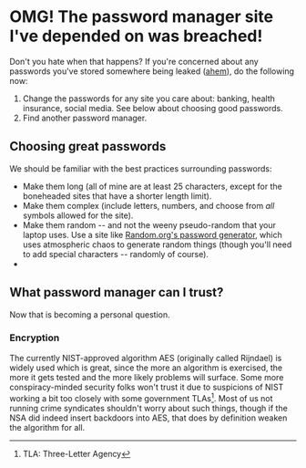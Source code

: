 # OMG! The password manager site I've depended on was breached!

Don't you hate when that happens? If you're concerned about any passwords you've stored somewhere being leaked ([ahem](https://www.pcmag.com/news/lastpass-suffers-another-breach-and-this-time-customer-data-is-affected)), do the following now:

1. Change the passwords for any site you care about: banking, health insurance, social media. See below about choosing good passwords.
1. Find another password manager.

## Choosing great passwords

We should be familiar with the best practices surrounding passwords:

* Make them long (all of mine are at least 25 characters, except for the boneheaded sites that have a shorter length limit).
* Make them complex (include letters, numbers, and choose from _all_ symbols allowed for the site).
* Make them random -- and not the weeny pseudo-random that your laptop uses. Use a site like [Random.org's password generator](https://www.random.org/passwords/?mode=advanced), which uses atmospheric chaos to generate random things (though you'll need to add special characters -- randomly of course).
* 

## What password manager can I trust?

Now that is becoming a personal question. 

### Encryption

The currently NIST-approved algorithm AES (originally called Rijndael) is widely used which is great, since the more an algorithm is exercised, the more it gets tested and the more likely problems will surface. Some more conspiracy-minded security folks won't trust it due to suspicions of NIST working a bit too closely with some government TLAs[^1]. Most of us not running crime syndicates shouldn't worry about such things, though if the NSA did indeed insert backdoors into AES, that does by definition weaken the algorithm for all.



[^1]: TLA: Three-Letter Agency
